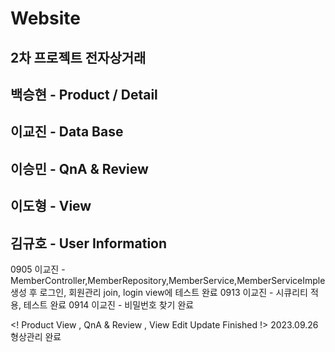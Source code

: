 # Website

## 2차 프로젝트 전자상거래 
##  <span> 백승현 </span> - Product / Detail  </br> 
##  <span> 이교진 </span> - Data Base </br> 
##  <span> 이승민 </span> - QnA & Review </br> 
##  <span> 이도형 </span> - View </br> 
##  <span> 김규호 </span> - User Information  </br> 


0905 이교진 - MemberController,MemberRepository,MemberService,MemberServiceImple 생성 후 로그인, 회원관리 join, login view에 테스트 완료 
0913 이교진 - 시큐리티 적용, 테스트 완료
0914 이교진 - 비밀번호 찾기 완료

<! Product View , QnA & Review , View Edit  Update Finished !>
2023.09.26 형상관리 완료
